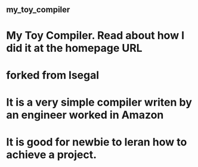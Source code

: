 ## my_toy_compiler
# My Toy Compiler. Read about how I did it at the homepage URL
# forked from lsegal
# It is a very simple compiler writen by an engineer worked in Amazon 
# It is good for newbie to leran how to achieve a project. 
